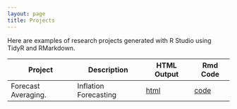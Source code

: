 ```yaml
---
layout: page
title: Projects
---
```


Here are examples of research projects generated with R Studio using TidyR and RMarkdown.

Project | Description | HTML Output | Rmd Code
--- | --- | --- | ---
Forecast Averaging. | Inflation Forecasting | [html](https://github.com/LindseyKirkland/.io/R_Studio/) | [code](https://github.com/LindseyKirkland/R_Studio/blob/main/Forecast_Averaging.Rmd)
